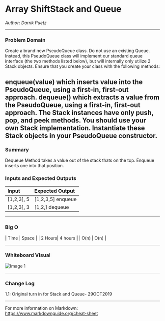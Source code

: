 # Array ShiftStack and Queue


*Author: Darrik Puetz*

---

### Problem Domain

Create a brand new PseudoQueue class. Do not use an existing Queue. Instead, this PseudoQueue class will implement our standard queue interface (the two methods listed below), but will internally only utilize 2 Stack objects. Ensure that you create your class with the following methods:

enqueue(value) which inserts value into the PseudoQueue, using a first-in, first-out approach.
dequeue() which extracts a value from the PseudoQueue, using a first-in, first-out approach.
The Stack instances have only push, pop, and peek methods. You should use your own Stack implementation. Instantiate these Stack objects in your PseudoQueue constructor.
---
### Summary
Dequeue Method takes a value out of the stack thats on the top. Enqueue inserts one into that position.

### Inputs and Expected Outputs

| Input          | Expected Output       |
| :-----------   | :-----------          |
| [1,2,3], 5 | [1,2,3,5]   enqueue       |
| [1,2,3], 3 | [1,2,]      dequeue       |


---

### Big O


| Time   | Space   |
| 2 Hours| 4 hours |
| O(n)   | O(n)    |


---


### Whiteboard Visual
![Image 1](https://via.placeholder.com/750x500)


---

### Change Log

1.1: Original turn in for Stack and Queue- 29OCT2019 

---

For more information on Markdown: https://www.markdownguide.org/cheat-sheet